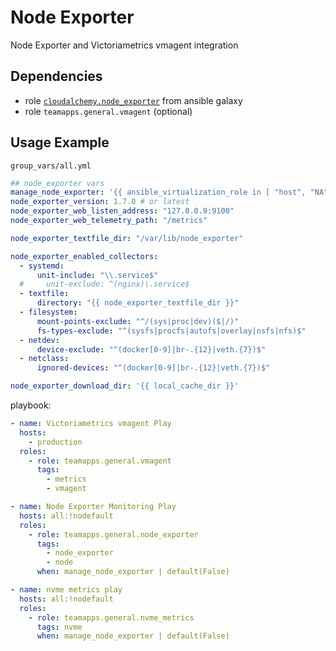 # Node Exporter

Node Exporter and Victoriametrics vmagent integration

## Dependencies

- role [`cloudalchemy.node_exporter`](https://github.com/cloudalchemy/ansible-node-exporter) from ansible galaxy
- role `teamapps.general.vmagent` (optional)

## Usage Example

`group_vars/all.yml`

~~~yaml
## node_exporter vars
manage_node_exporter: '{{ ansible_virtualization_role in [ "host", "NA" ] }}' # only on physical servers
node_exporter_version: 1.7.0 # or latest
node_exporter_web_listen_address: "127.0.0.9:9100"
node_exporter_web_telemetry_path: "/metrics"

node_exporter_textfile_dir: "/var/lib/node_exporter"

node_exporter_enabled_collectors:
  - systemd:
      unit-include: "\\.service$"
  #     unit-exclude: ^(nginx)\.service$
  - textfile:
      directory: "{{ node_exporter_textfile_dir }}"
  - filesystem:
      mount-points-exclude: "^/(sys|proc|dev)($|/)"
      fs-types-exclude: "^(sysfs|procfs|autofs|overlay|nsfs|nfs)$"
  - netdev:
      device-exclude: "^(docker[0-9]|br-.{12}|veth.{7})$"
  - netclass:
      ignored-devices: "^(docker[0-9]|br-.{12}|veth.{7})$"

node_exporter_download_dir: '{{ local_cache_dir }}'
~~~

playbook:

~~~yaml
- name: Victoriametrics vmagent Play
  hosts:
    - production
  roles:
    - role: teamapps.general.vmagent
      tags:
        - metrics
        - vmagent

- name: Node Exporter Monitoring Play
  hosts: all:!nodefault
  roles:
    - role: teamapps.general.node_exporter
      tags:
        - node_exporter
        - node
      when: manage_node_exporter | default(False)

- name: nvme metrics play
  hosts: all:!nodefault
  roles:
    - role: teamapps.general.nvme_metrics
      tags: nvme
      when: manage_node_exporter | default(False)
~~~
